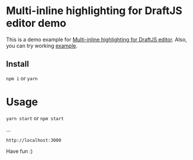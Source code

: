 # Multi-inline highlighting for DraftJS editor demo

This is a demo example for [Multi-inline highlighting for DraftJS editor](https://github.com/buchslava/draft-js-multi-inline-highlight).
Also, you can try working [example](https://buchslava.github.io/draft-js-multi-inline-highlight-demo).

## Install

`npm i` or `yarn`

# Usage

`yarn start` or `npm start`

...

`http://localhost:3000`


Have fun :)
